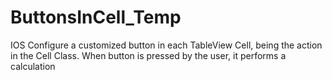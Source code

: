 # ButtonsInCell_Temp
IOS Configure a customized button in each TableView Cell, being the action in the Cell Class. When button is pressed by the user, it performs a calculation
